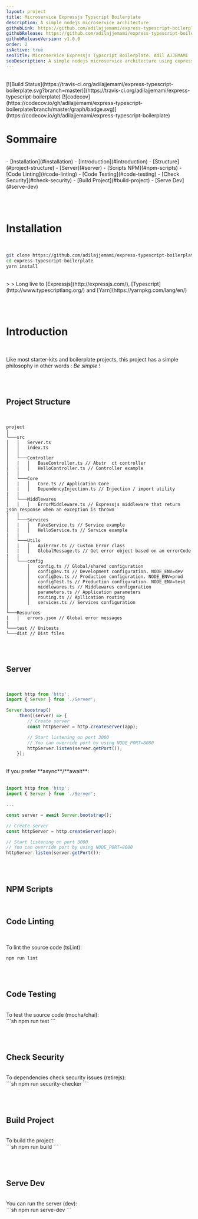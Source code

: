 ```yaml
---
layout: project
title: Microservice Expressjs Typscript Boilerplate
description: A simple nodejs microservice architecture
githubLink: https://github.com/adilajjemami/express-typescript-boilerplate
githubRelease: https://github.com/adilajjemami/express-typescript-boilerplate/archive/v1.0.0.zip
githubReleaseVersion: v1.0.0
order: 2
isActive: true
seoTitle: Microservice Expressjs Typscript Boilerplate. Adil AJJEMAMI
seoDescription: A simple nodejs microservice architecture using expressjs and typescript.
---
```

<br>
[![Build Status](https://travis-ci.org/adilajjemami/express-typescript-boilerplate.svg?branch=master)](https://travis-ci.org/adilajjemami/express-typescript-boilerplate)
[![codecov](https://codecov.io/gh/adilajjemami/express-typescript-boilerplate/branch/master/graph/badge.svg)](https://codecov.io/gh/adilajjemami/express-typescript-boilerplate)

<br>

# Sommaire
<br>
<!-- toc -->
- [Installation](#installation)
- [Introduction](#introduction)
    - [Structure](#project-structure)
    - [Server](#server)
- [Scripts NPM](#npm-scripts)
    - [Code Linting](#code-linting)
    - [Code Testing](#code-testing)
    - [Check Security](#check-security)
    - [Build Project](#build-project)
    - [Serve Dev](#serve-dev)

<!-- tocstop -->

<br><br>
# Installation
<br>

```sh
git clone https://github.com/adilajjemami/express-typescript-boilerplate.git
cd express-typescript-boilerplate
yarn install
```
<br>
> 
> Long live to [Expressjs](http://expressjs.com/), [Typescript](http://www.typescriptlang.org/) and [Yarn](https://yarnpkg.com/lang/en/)

<br><br>
# Introduction
<br>

Like most starter-kits and boilerplate projects, this project has a simple philosophy in other words : *Be simple !*

<br><br>
## Project Structure
<br>

```
project 
│
└───src
│   │   Server.ts
│   │   index.ts
│   │
│   └───Controller
│   |   │   BaseController.ts // Abstr  ct controller
│   |   │   HelloController.ts // Controller example
|   |
│   └───Core
│   |   │   Core.ts // Application Core
│   |   │   DependencyInjection.ts // Injection / import utility
|   |
│   └───Middlewares
│   |   │   ErrorMiddleware.ts // Expressjs middleware that return json response when an exception is thrown
|   |
│   └───Services
│   |   │   FakeService.ts // Service example
│   |   │   HelloService.ts // Service example
|   |
│   └───Utils
│   |   │   ApiError.ts // Custom Error class
│   |   │   GlobalMessage.ts // Get error object based on an errorCode
|   |   
│   └───config
│       │   config.ts // Global/shared configuration
│       │   configDev.ts // Development configuration. NODE_ENV=dev
│       │   configDev.ts // Production configuration. NODE_ENV=prod
│       │   configTest.ts // Production configuration. NODE_ENV=test
│       │   middlewares.ts // Middlewares configuration
│       │   parameters.ts // Application parameters
│       │   routing.ts // Apllication routing
│       │   services.ts // Services configuration
│   
└───Resources
|   │   errors.json // Global error messages
|
└───test // Unitests
└───dist // Dist files
```

<br><br>
## Server
<br>

```ts
import http from 'http';
import { Server } from './Server';

Server.boostrap()
    .then((server) => {
        // Create server
        const httpServer = http.createServer(app);

        // Start listening on port 3000
        // You can override port by using NODE_PORT=8080
        httpServer.listen(server.getPort());
    });
```
<br>
If you prefer **async**/**await**:
<br><br>

```ts
import http from 'http';
import { Server } from './Server';

...

const server = await Server.bootstrap();

// Create server
const httpServer = http.createServer(app);

// Start listening on port 3000
// You can override port by using NODE_PORT=8080
httpServer.listen(server.getPort());
```

<br><br>
## NPM Scripts
<br>

## Code Linting
<br>

To lint the source code (tsLint):
<br>
```sh
npm run lint
```

<br><br>
## Code Testing
<br>
To test the source code (mocha/chai):
<br>
```sh
npm run test
```

<br><br>
## Check Security
<br>
To dependencies check security issues (retirejs):
<br>
```sh
npm run security-checker
```

<br><br>
## Build Project
<br>
To build the project:
<br>
```sh
npm run build
```

<br><br>
## Serve Dev
<br>
You can run the server (dev):
<br>
```sh
npm run serve-dev
```
